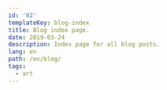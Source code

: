 ```yaml
---
id: '02'
templateKey: blog-index
title: Blog index page.
date: 2019-03-24
description: Index page for all blog posts.
lang: en
path: /en/blog/
tags:
  - art
---
```

